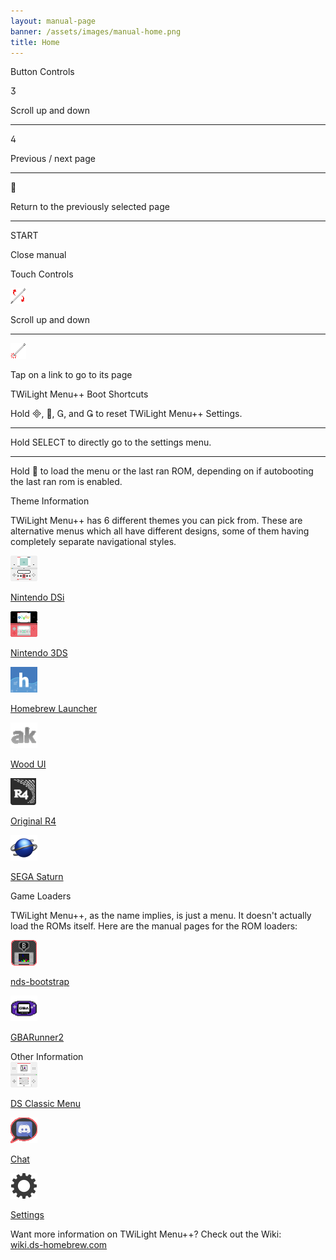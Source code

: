 ```yaml
---
layout: manual-page
banner: /assets/images/manual-home.png
title: Home
---
```


<div id="button-controls" class="section-title">Button Controls</div>
<div class="section-body">
    <div class="button-action-group">
        <p class="button-action button">&#xE07D;</p>
        <p class="button-action-text">Scroll up and down</p>
    </div>
    <hr>
    <div class="button-action-group">
        <p class="button-action button">&#xE07E;</p>
        <p class="button-action-text">Previous / next page</p>
    </div>
    <hr>
    <div class="button-action-group">
        <p class="button-action button">&#xE001;</p>
        <p class="button-action-text">Return to the previously selected page</p>
    </div>
    <hr>
    <div class="button-action-group">
        <p class="button-action">START</p>
        <p class="button-action-text">Close manual</p>
    </div>
</div>

<div id="touch-controls" class="section-title">Touch Controls</div>
<div class="section-body">
    <div class="button-action-group">
        <p class="button-action"><img src="/assets/images/up-down.png" alt="Scroll up/down on the touch screen"></p>
        <p class="button-action-text">Scroll up and down</p>
    </div>
    <hr>
    <div class="button-action-group">
        <p class="button-action"><img src="/assets/images/tap.png" alt="Tap the touch screen"></p>
        <p class="button-action-text">Tap on a link to go to its page</p>
    </div>
</div>

<div id="twilight-menu-boot-shortcuts" class="section-title">TWiLight Menu++ Boot Shortcuts</div>
<div class="section-body">
    <p>
        Hold &#xE000;, &#xE001;, &#xE002;, and &#xE003; to reset TWiLight Menu++ Settings.
    </p>
    <hr>
    <p>
        Hold SELECT to directly go to the settings menu.
    </p>
    <hr>
    <p>
        Hold &#xE001; to load the menu or the last ran ROM, depending on if autobooting the last ran rom is enabled.
    </p>
</div>

<div id="theme-information" class="section-title">Theme Information</div>
<div class="section-body">
    <p class="mb-2">TWiLight Menu++ has 6 different themes you can pick from. These are alternative menus which all have different designs, some of them having completely separate navigational styles.</p>
    <div class="grid-container-3">
        <div class="grid-item">
            <img src="/assets/images/dsi-icon.png">
            <p>
                <a href="theme1-dsi">Nintendo DSi</a>
            </p>
        </div>
        <div class="grid-item">
            <img src="/assets/images/3ds-icon.png">
            <p>
                <a href="theme2-3ds">Nintendo 3DS</a>
            </p>
        </div>
        <div class="grid-item">
            <img src="/assets/images/hbl-icon.png">
            <p>
                <a href="theme6-hbl">Homebrew Launcher</a>
            </p>
        </div>
        <div class="grid-item">
            <img src="/assets/images/ak-icon.png">
            <p>
                <a href="theme4-acekard">Wood UI</a>
            </p>
        </div>
        <div class="grid-item">
            <img src="/assets/images/r4-icon.png">
            <p>
                <a href="theme3-r4">Original R4</a>
            </p>
        </div>
        <div class="grid-item">
            <img src="/assets/images/saturn-logo.png">
            <p>
                <a href="theme5-saturn">SEGA Saturn</a>
            </p>
        </div>
    </div>
</div>

<div id="game-loaders" class="section-title">Game Loaders</div>
<div class="section-body">
    <p class="mb-2">TWiLight Menu++, as the name implies, is just a menu. It doesn't actually load the ROMs itself. Here are the manual pages for the ROM loaders:</p>
    <div class="grid-container-2">
        <div class="grid-item">
            <img src="/assets/images/ndsb-icon.png">
            <p>
                <a href="nds-bootstrap">nds-bootstrap</a>
            </p>
        </div>
        <div class="grid-item">
            <img src="/assets/images/gba-icon.png">
            <p>
                <a href="gbarunner2">GBARunner2</a>
            </p>
        </div>
    </div>
</div>

<div id="other-information" class="section-title">Other Information</div>
<div class="section-body">
    <div class="grid-container-3 mb-2">
        <div class="grid-item">
            <img src="/assets/images/ds-icon.png">
            <p>
                <a href="ds-classic-menu">DS Classic Menu</a>
            </p>
        </div>
        <div class="grid-item">
            <img src="/assets/images/chat-icon.png">
            <p>
                <a href="chat">Chat</a>
            </p>
        </div>
        <div class="grid-item">
            <img src="/assets/images/settings-icon.png">
            <p>
                <a href="settings">Settings</a>
            </p>
        </div>
    </div>
    <p>
        Want more information on TWiLight Menu++? Check out the Wiki:<br><a href="https://wiki.ds-homebrew.com">wiki.ds-homebrew.com</a>
    </p>
</div>
